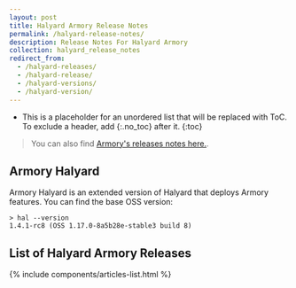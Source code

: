 ```yaml
---
layout: post
title: Halyard Armory Release Notes
permalink: /halyard-release-notes/
description: Release Notes For Halyard Armory
collection: halyard_release_notes
redirect_from:
  - /halyard-releases/
  - /halyard-release/
  - /halyard-versions/
  - /halyard-version/
---
```

* This is a placeholder for an unordered list that will be replaced with ToC. To exclude a header, add {:.no_toc} after it.
{:toc}

> You can also find [Armory's releases notes here.](https://docs.armory.io/release-notes/).

## Armory Halyard
Armory Halyard is an extended version of Halyard that deploys Armory features. You can find the base OSS version:

```
> hal --version
1.4.1-rc8 (OSS 1.17.0-8a5b28e-stable3 build 8)
```

## List of Halyard Armory Releases
<div class="Post__content" itemprop="articleBody">
  {% include components/articles-list.html %}
</div>
